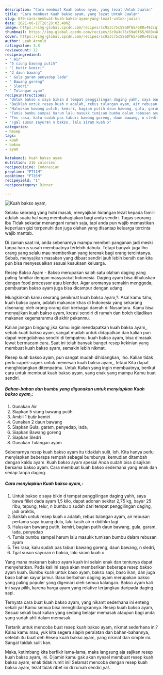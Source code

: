 ```yaml
---
description: "Cara membuat Kuah bakso ayam, yang lezat Untuk Jualan"
title: "Cara membuat Kuah bakso ayam, yang lezat Untuk Jualan"
slug: 670-cara-membuat-kuah-bakso-ayam-yang-lezat-untuk-jualan
date: 2021-06-17T20:28:03.400Z
image: https://img-global.cpcdn.com/recipes/5c9a3c75c59a0f65/680x482cq70/kuah-bakso-ayam-foto-resep-utama.jpg
thumbnail: https://img-global.cpcdn.com/recipes/5c9a3c75c59a0f65/680x482cq70/kuah-bakso-ayam-foto-resep-utama.jpg
cover: https://img-global.cpcdn.com/recipes/5c9a3c75c59a0f65/680x482cq70/kuah-bakso-ayam-foto-resep-utama.jpg
author: Leah Arnold
ratingvalue: 3.8
reviewcount: 12
recipeingredient:
- " Air"
- "5 siung bawang putih"
- "1 butir kemiri"
- "2 daun bawang"
- " Gula garam penyedap lada"
- " Bawang goreng"
- " Sledri"
- " Tulangan ayam"
recipeinstructions:
- "Untuk bakso x saya bikin d tempat penggilingan daging yahh, saya bawa fillet dada ayam 1,5 kilo, dapat adonan sekitar 2,75 kg, bayar 25 ribu, tepung, telur, n bumbu x sudah dari tempat penggilingan daging, jadi praktis,"
- "Baiklah untuk resep kuah x adalah, rebus tulangan ayam, air rebusan pertama saya buang dulu, lalu kasih air n didihkn lagi"
- "Haluskan bawang putih, kemiri, bagian putih daun bawang, gula, garam, lada, penyedap"
- "Tumis bumbu sampai harum lalu masukk tumisan bumbu dalam rebusan ayam"
- "Tes rasa, kalu sudah pas taburi bawang goreng, daun bawang, n sledri,"
- "Tgal susun sayuran n bakso, lalu siram kuah x"
categories:
- Resep
tags:
- kuah
- bakso
- ayam

katakunci: kuah bakso ayam 
nutrition: 216 calories
recipecuisine: Indonesian
preptime: "PT11M"
cooktime: "PT35M"
recipeyield: "1"
recipecategory: Dinner

---
```



![Kuah bakso ayam,](https://img-global.cpcdn.com/recipes/5c9a3c75c59a0f65/680x482cq70/kuah-bakso-ayam-foto-resep-utama.jpg)

Selaku seorang yang hobi masak, menyajikan hidangan lezat kepada famili adalah suatu hal yang membahagiakan bagi anda sendiri. Tugas seorang ibu Tidak sekadar menangani rumah saja, tapi anda pun wajib memastikan keperluan gizi terpenuhi dan juga olahan yang disantap keluarga tercinta wajib mantab.

Di zaman  saat ini, anda sebenarnya mampu membeli panganan jadi meski tanpa harus susah membuatnya terlebih dahulu. Tetapi banyak juga lho orang yang selalu mau memberikan yang terenak bagi orang tercintanya. Sebab, menyajikan masakan yang dibuat sendiri jauh lebih bersih dan kita pun bisa menyesuaikan sesuai kesukaan keluarga. 

Resep Bakso Ayam - Bakso merupakan salah satu olahan daging yang paling familiar dengan masyarakat Indonesia. Daging ayam bisa dihaluskan dengan food processor atau blender. Agar aromanya semakin menggoda, pembuatan bakso ayam juga bisa dicampur dengan udang.

Mungkinkah kamu seorang penikmat kuah bakso ayam,?. Asal kamu tahu, kuah bakso ayam, adalah makanan khas di Indonesia yang sekarang disenangi oleh orang-orang dari berbagai daerah di Nusantara. Kamu bisa menyajikan kuah bakso ayam, kreasi sendiri di rumah dan boleh dijadikan makanan kegemaranmu di akhir pekanmu.

Kalian jangan bingung jika kamu ingin mendapatkan kuah bakso ayam,, sebab kuah bakso ayam, sangat mudah untuk didapatkan dan kalian pun dapat mengolahnya sendiri di tempatmu. kuah bakso ayam, bisa dimasak lewat bermacam cara. Saat ini telah banyak banget resep kekinian yang membuat kuah bakso ayam, semakin lebih nikmat.

Resep kuah bakso ayam, pun sangat mudah dihidangkan, lho. Kalian tidak perlu capek-capek untuk memesan kuah bakso ayam,, tetapi Kita dapat menghidangkan ditempatmu. Untuk Kalian yang ingin membuatnya, berikut cara untuk membuat kuah bakso ayam, yang enak yang mampu Kamu buat sendiri.

<!--inarticleads1-->

##### Bahan-bahan dan bumbu yang digunakan untuk menyiapkan Kuah bakso ayam,:

1. Gunakan  Air
1. Siapkan 5 siung bawang putih
1. Ambil 1 butir kemiri
1. Gunakan 2 daun bawang
1. Siapkan  Gula, garam, penyedap, lada,
1. Siapkan  Bawang goreng
1. Siapkan  Sledri
1. Gunakan  Tulangan ayam


Sebenarnya resep kuah bakso ayam itu tidaklah sulit, loh. Kita hanya perlu menyiapkan beberapa rempah sebagai bumbunya, kemudian ditambah dengan kaldu ayam. Kuah bakso ayam spesial Anda sudah bisa disajikan bersama bakso ayam. Cara membuat kuah bakso sederhana yang enak dan sedap tanpa daging. 

<!--inarticleads2-->

##### Cara menyiapkan Kuah bakso ayam,:

1. Untuk bakso x saya bikin d tempat penggilingan daging yahh, saya bawa fillet dada ayam 1,5 kilo, dapat adonan sekitar 2,75 kg, bayar 25 ribu, tepung, telur, n bumbu x sudah dari tempat penggilingan daging, jadi praktis,
1. Baiklah untuk resep kuah x adalah, rebus tulangan ayam, air rebusan pertama saya buang dulu, lalu kasih air n didihkn lagi
1. Haluskan bawang putih, kemiri, bagian putih daun bawang, gula, garam, lada, penyedap
1. Tumis bumbu sampai harum lalu masukk tumisan bumbu dalam rebusan ayam
1. Tes rasa, kalu sudah pas taburi bawang goreng, daun bawang, n sledri,
1. Tgal susun sayuran n bakso, lalu siram kuah x


Yang mana makanan bakso ayam kuah ini selain enak dan tentunya dapat menyehatkan. Pada kali ini saya akan memberikan beberapa resep bakso ayam kuah. Bumbu kuah untuk baso ayam, bakso sapi, baso ikan, dan juga baso bahan sayur jamur. Baso berbahan daging ayam merupakan bakso yang paling populer yang digemari oleh semua kalangan. Bakso ayam kali ini saya pilih, karena harga ayam yang relative terjangkau daripada daging sapi. 

Ternyata cara buat kuah bakso ayam, yang nikamt sederhana ini enteng sekali ya! Kamu semua bisa menghidangkannya. Resep kuah bakso ayam, Sesuai sekali buat kalian yang sedang belajar memasak ataupun bagi anda yang sudah ahli dalam memasak.

Tertarik untuk mencoba buat resep kuah bakso ayam, nikmat sederhana ini? Kalau kamu mau, yuk kita segera siapin peralatan dan bahan-bahannya, setelah itu buat deh Resep kuah bakso ayam, yang nikmat dan simple ini. Sangat taidak sulit kan. 

Maka, ketimbang kita berfikir lama-lama, maka langsung aja sajikan resep kuah bakso ayam, ini. Dijamin kamu gak akan nyesel membuat resep kuah bakso ayam, enak tidak rumit ini! Selamat mencoba dengan resep kuah bakso ayam, lezat tidak ribet ini di rumah sendiri,ya!.


